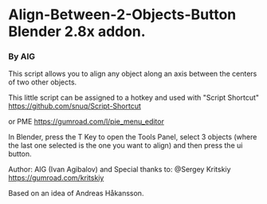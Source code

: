 # Align-Between-2-Objects-Button Blender 2.8x addon.

 ### By AIG

This script allows you to align any object along an axis between the centers of two other objects. 

This little script can be assigned to a hotkey and used with "Script Shortcut" https://github.com/snuq/Script-Shortcut

or PME https://gumroad.com/l/pie_menu_editor

In Blender, press the T Key to open the Tools Panel, select 3 objects (where the last one selected is the one you want to align) and then press the ui button.

Author: AIG (Ivan Agibalov) and  Special thanks to:  @Sergey Kritskiy https://gumroad.com/kritskiy

Based on an idea of Andreas Håkansson.
